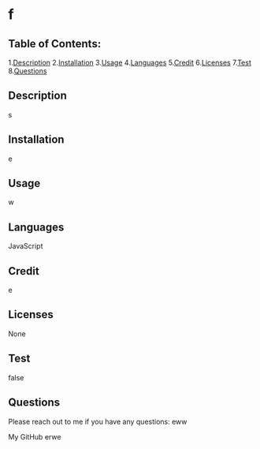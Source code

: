 # f

  

  ## Table of Contents:
  1.[Description](#description)
  2.[Installation](#installion)
  3.[Usage](#usage)
  4.[Languages](#languages)
  5.[Credit](#credit)
  6.[Licenses](#licenses)
  7.[Test](#test)
  8.[Questions](#questions)


  ## Description
  s

  ## Installation
  e

  ## Usage
  w

  ## Languages
  JavaScript

  ## Credit
  e

  ## Licenses

  
  None

  ## Test
  false

  ## Questions
  Please reach out to me if you have any questions:
  eww

  My GitHub
  erwe

